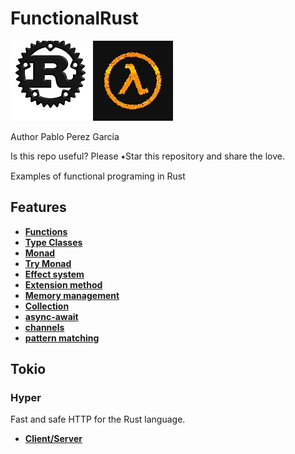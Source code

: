 # FunctionalRust
![My image](img/rust.jpg)
![My image](img/lambda.jpg)

Author Pablo Perez Garcia

Is this repo useful? Please ⭑Star this repository and share the love.

Examples of functional programing in Rust

## Features

* **[Functions](src/features/functions.rs)**
* **[Type Classes](src/features/type_classes.rs)**
* **[Monad](src/features/monad.rs)**
* **[Try Monad](src/features/try_monad.rs)**
* **[Effect system](src/features/effect_system.rs)**
* **[Extension method](src/features/extension_method.rs)**
* **[Memory management](src/features/memory_management.rs)**
* **[Collection](src/features/collection.rs)**
* **[async-await](src/features/async_programming.rs)**
* **[channels](src/features/channels_feature.rs)**
* **[pattern matching](src/features/pattern_matching.rs)**

## Tokio

### Hyper

Fast and safe HTTP for the Rust language.

* **[Client/Server](tokio/src/tokio_http_hyper.rs)**